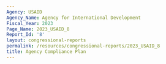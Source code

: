 ```yaml
---
Agency: USAID
Agency_Name: Agency for International Development
Fiscal_Year: 2023
Page_Name: 2023_USAID_8
Report_Id: '8'
layout: congressional-reports
permalink: /resources/congressional-reports/2023_USAID_8
title: Agency Compliance Plan
---
```

